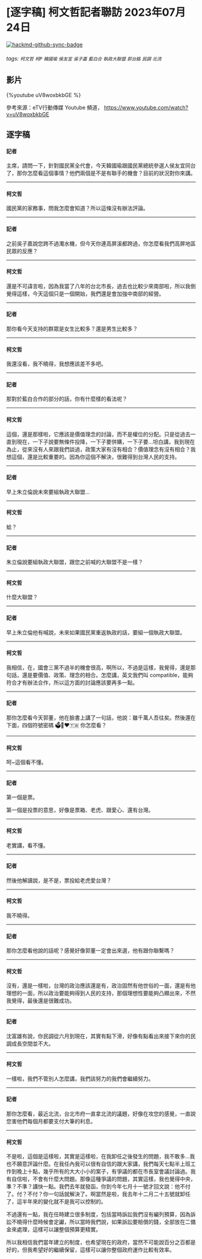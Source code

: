 # [逐字稿] 柯文哲記者聯訪 2023年07月24日

[![hackmd-github-sync-badge](https://hackmd.io/neHuBDnSRN-anSun9gsJ2A/badge)](https://hackmd.io/neHuBDnSRN-anSun9gsJ2A)


###### tags: `柯文哲` `柯P` `韓國瑜` `侯友宜` `吳子嘉` `藍白合` `執政大聯盟` `郭台銘` `民調` `北流`

## 影片

{%youtube uV8woxbkbGE %}

參考來源：eTV行動傳媒 Youtube 頻道， https://www.youtube.com/watch?v=uV8woxbkbGE


## 逐字稿

#### 記者

主席，請問一下，針對國民黨全代會，今天韓國瑜跟國民黨總統參選人侯友宜同台了，那你怎麼看這個事情？他們兩個是不是有聯手的機會？目前的狀況對你來講。

---

#### 柯文哲

國民黨的家務事，問我怎麼會知道？所以這條沒有辦法評論。

---

#### 記者

之前吳子嘉說您跨不過濁水機，但今天你連高屏溪都跨過，你怎麼看我們高屏地區民眾的反應？

---

#### 柯文哲

還是不可諱言啦，因為我當了八年的台北市長，過去也比較少來南部啦，所以我倒覺得這樣，今天這個只是一個開始，我們還是會加強中南部的經營。

---

#### 記者

那你看今天支持的群眾是女生比較多？還是男生比較多？

---

#### 柯文哲

我還沒看，我不曉得，我想應該差不多吧。

---

#### 記者

那對於藍白合作的部分的話，你有什麼樣的看法呢？

---

#### 柯文哲

這個，還是那樣啦，它應該是價值理念的討論，而不是權位的分配。只是從過去一直到現在，一下子說要無條件投降，一下子要併購，一下子要…坦白講，我到現在為止，從來沒有人來跟我們談過，政策大家有沒有相合？價值理念有沒有相合？我想這個，還是比較重要的。因為你這個不解決，很難得到台灣人民的支持。

---

#### 記者

早上朱立倫說未來要組執政大聯盟…

---

#### 柯文哲

蛤？


---

#### 記者

朱立倫說要組執政大聯盟，跟您之前喊的大聯盟不是一樣？

---

#### 柯文哲

什麼大聯盟？

---

#### 記者

早上朱立倫他有喊說，未來如果國民黨重返執政的話，要組一個執政大聯盟。

---

#### 柯文哲

我相信，在，國會三黨不過半的機會很高，啊所以，不過是這樣，我覺得，還是那句話，還是要價值、政策、理念的相合。怎麼講，英文我們叫 compatible，能夠符合才有辦法合作，所以這方面的討論應該要再多一點。

---

#### 記者

那你怎麼看今天郭董，他在臉書上講了一句話，他說：雖千萬人吾往矣。然後還在下面，四個符號密碼 🗳️🐯❤️🇹🇼 你怎麼看？

---

#### 柯文哲

呵~這個看不懂。

---

#### 記者

第一個是票。

第一個是投票的意思，好像是票箱、老虎、跟愛心、還有台灣。

---

#### 柯文哲

老實講，看不懂。

---

#### 記者

然後他解讀說，是不是，票投給老虎愛台灣？

---

#### 柯文哲

我不曉得。

---

#### 記者

那你怎麼看他說的話呢？感覺好像郭董一定會出來選，他有跟你聯繫嗎？

---

#### 柯文哲

沒有，還是一樣啦，台灣的政治應該還是有，政治固然有他世俗的一面，還是有他理想的一面，所以政治要能夠得到人民的支持，那個理想性要能夠凸顯出來，不然我覺得，最後還是很難成功。


---

#### 記者

沈富雄有說，你民調從六月到現在，其實有點下滑，好像有點看出來接下來你的民調成長空間並不大。

---

#### 柯文哲

一樣啦，我們不管別人怎麼講，我們該努力的我們會繼續努力。

---

#### 記者

那你怎麼看，最近北流，台北市府一直拿北流的議題，好像在攻您的感覺，一直說您害他們每個月都要支付大筆的利息。

---

#### 柯文哲

不是啦，這個是這樣啦，其實是這樣啦，在我卸任之後發生的問題，我不敢多…我也不願意評論什麼。在我任內我可以很有自信的跟大家講，我們每天七點半上班工作到晚上十點，幾乎所有的大大小小的案子，有爭議的都在市長室會議討論過。我有自信啦，不會有什麼大問題。那像這種爭議的問題，其實這樣，我也覺得中央，準？不準？講快一點。我們去年就發函，你到今年七月十一號才回文說：他不付了。付？不付？你一句話就解決了。啊當然是啦，我去年十二月二十五號就卸任了，這半年來的變化就不是我可以控制的。

不過還有一點，我在任時建立很多制度，包括當時訴訟我們沒有編列預算，因為訴訟不曉得什麼時候會定讞，所以當時我們說，如果訴訟要賠償的錢，全部放在二備金來處理，這樣可以讓整個預算更精實。

所以我相信我們當年建立的制度，也希望現在的政府，當然不可能說百分之百都是好的，但我希望好的繼續保留，這樣可以讓你整個政府運作比較有效率。
